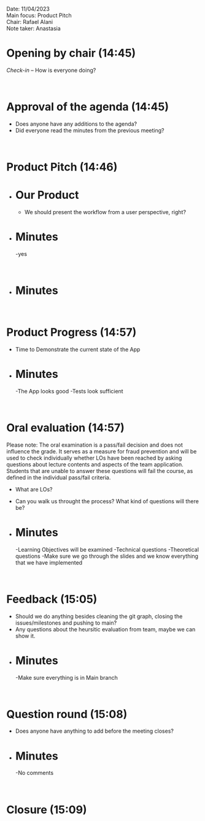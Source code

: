 Date: 11/04/2023\
Main focus: Product Pitch\
Chair: Rafael Alani\
Note taker: Anastasia

# Opening by chair (14:45)

_Check-in_ – How is everyone doing?

<br />

# Approval of the agenda (14:45)

- Does anyone have any additions to the agenda?
- Did everyone read the minutes from the previous meeting?

<br />

# Product Pitch (14:46)

- # Our Product
  - We should present the workflow from a user perspective, right?
- # Minutes
  -yes
<br />

- # Minutes

<br />

# Product Progress (14:57)

- Time to Demonstrate the current state of the App

- # Minutes
  -The App looks good
  -Tests look sufficient
<br />

# Oral evaluation (14:57)

Please note: The oral examination is a pass/fail decision and does not influence the grade. It serves as a measure for fraud prevention and will be used to check individually whether LOs have been reached by asking questions about lecture contents and aspects of the team application. Students that are unable to answer these questions will fail the course, as defined in the individual pass/fail criteria.

- What are LOs?
- Can you walk us throught the process? What kind of questions will there be?

- # Minutes
  -Learning Objectives will be examined
  -Technical questions
  -Theoretical questions
  -Make sure we go through the slides and we know everything that we have implemented
<br />

# Feedback (15:05)

- Should we do anything besides cleaning the git graph, closing the issues/milestones and pushing to main?
- Any questions about the heursitic evaluation from team, maybe we can show it.
- # Minutes
  -Make sure everything is in Main branch
<br />

# Question round (15:08)

- Does anyone have anything to add before the meeting closes?

- # Minutes
  -No comments
<br />

# Closure (15:09)
